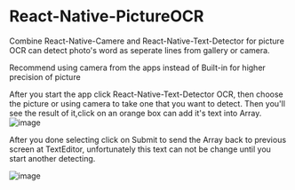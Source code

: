 # React-Native-PictureOCR
Combine React-Native-Camere and React-Native-Text-Detector for picture OCR 
can detect photo's word as seperate lines from gallery or camera.

Recommend using camera from the apps instead of Built-in for higher precision of picture

After you start the app click React-Native-Text-Detector OCR, then choose the picture or using camera to take one that you want to detect.
Then you'll see the result of it,click on an orange box can add it's text into Array.
![image](https://github.com/LeonSanta/React-Native-PictureOCR/blob/master/detectLines.png)
 
After you done selecting click on Submit to send the Array back to previous screen at TextEditor,
unfortunately this text can not be change until you start another detecting.

![image](https://github.com/LeonSanta/React-Native-PictureOCR/blob/master/showResult.png)
